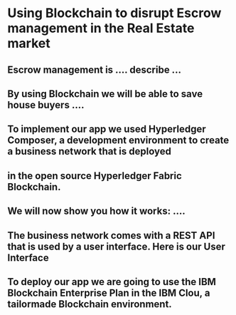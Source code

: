 
# Using Blockchain to disrupt Escrow management in the Real Estate market
## Escrow management is .... describe ...
## By using Blockchain we will be able to save house buyers ....

## To implement our app we used Hyperledger Composer, a development environment to create a business network that is deployed
## in the open source Hyperledger Fabric Blockchain.

## We will now show you how it works: ....

## The business network comes with a REST API that is used by a user interface. Here is our User Interface

## To deploy our app we are going to use the IBM  Blockchain Enterprise Plan in the IBM Clou, a tailormade Blockchain environment.
